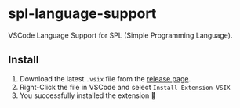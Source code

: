 # spl-language-support

VSCode Language Support for SPL (Simple Programming Language).

## Install

1. Download the latest `.vsix` file from the [release page](https://github.com/Tch1b0/spl-language-support/releases).
2. Right-Click the file in VSCode and select `Install Extension VSIX`
3. You successfully installed the extension 🎉
